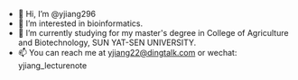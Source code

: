 - 👋 Hi, I’m @yjiang296
- 👀 I’m interested in bioinformatics.
- 🌱 I’m currently studying for my master's degree in College of Agriculture and Biotechnology, SUN YAT-SEN UNIVERSITY.
- 📫 You can reach me at yjiang22@dingtalk.com or wechat: yjiang_lecturenote 

<!---
yjiang296/yjiang296 is a ✨ special ✨ repository because its `README.md` (this file) appears on your GitHub profile.
You can click the Preview link to take a look at your changes.
--->
